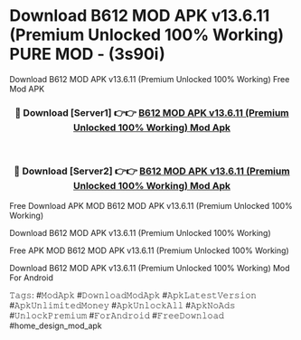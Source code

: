 # Download B612 MOD APK v13.6.11 (Premium Unlocked 100% Working) PURE MOD - (3s90i)
Download B612 MOD APK v13.6.11 (Premium Unlocked 100% Working) Free Mod APK

<div align="center">
<h3>🔴 Download [Server1] 👉👉 <a href="https://apk-comot.site?title=B612_MOD_APK_v13.6.11_(Premium_Unlocked_100%_Working)">B612 MOD APK v13.6.11 (Premium Unlocked 100% Working) Mod Apk</a></h3><br>

<h3>🔴 Download [Server2] 👉👉 <a href="https://apk-comot.site?title=B612_MOD_APK_v13.6.11_(Premium_Unlocked_100%_Working)">B612 MOD APK v13.6.11 (Premium Unlocked 100% Working) Mod Apk</a></h3>
</div>


Free Download APK MOD B612 MOD APK v13.6.11 (Premium Unlocked 100% Working)

Download B612 MOD APK v13.6.11 (Premium Unlocked 100% Working) 

Free APK MOD B612 MOD APK v13.6.11 (Premium Unlocked 100% Working) 

Download B612 MOD APK v13.6.11 (Premium Unlocked 100% Working) Mod For Android

𝚃𝚊𝚐𝚜: #𝙼𝚘𝚍𝙰𝚙𝚔 #𝙳𝚘𝚠𝚗𝚕𝚘𝚊𝚍𝙼𝚘𝚍𝙰𝚙𝚔 #𝙰𝚙𝚔𝙻𝚊𝚝𝚎𝚜𝚝𝚅𝚎𝚛𝚜𝚒𝚘𝚗 #𝙰𝚙𝚔𝚄𝚗𝚕𝚒𝚖𝚒𝚝𝚎𝚍𝙼𝚘𝚗𝚎𝚢 #𝙰𝚙𝚔𝚄𝚗𝚕𝚘𝚌𝚔𝙰𝚕𝚕 #𝙰𝚙𝚔𝙽𝚘𝙰𝚍𝚜 #𝚄𝚗𝚕𝚘𝚌𝚔𝙿𝚛𝚎𝚖𝚒𝚞𝚖 #𝙵𝚘𝚛𝙰𝚗𝚍𝚛𝚘𝚒𝚍 #𝙵𝚛𝚎𝚎𝙳𝚘𝚠𝚗𝚕𝚘𝚊𝚍 #home_design_mod_apk